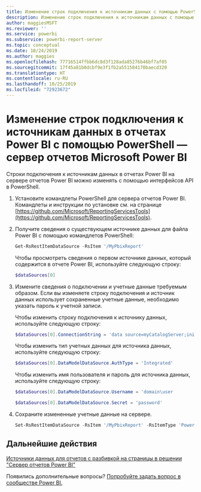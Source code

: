 ```yaml
---
title: Изменение строк подключения к источникам данных с помощью PowerShell
description: Изменение строк подключения к источникам данных с помощью API в PowerShell — сервер отчетов Microsoft Power BI
author: maggiesMSFT
ms.reviewer: ''
ms.service: powerbi
ms.subservice: powerbi-report-server
ms.topic: conceptual
ms.date: 10/24/2019
ms.author: maggies
ms.openlocfilehash: 77716514ffbb6dc8d3f128ada85276b46bf7af05
ms.sourcegitcommit: 17f45a81b0dcbf9e3f1fb2a551584170baecd320
ms.translationtype: HT
ms.contentlocale: ru-RU
ms.lasthandoff: 10/25/2019
ms.locfileid: "72923672"
---
```

# <a name="change-data-source-connection-strings-in-power-bi-reports-with-powershell---power-bi-report-server"></a>Изменение строк подключения к источникам данных в отчетах Power BI с помощью PowerShell — сервер отчетов Microsoft Power BI

Строки подключения к источникам данных в отчетах Power BI на сервере отчетов Power BI можно изменять с помощью интерфейсов API в PowerShell. 

1. Установите командлеты PowerShell для сервера отчетов Power BI. Командлеты и инструкции по установке см. на странице [https://github.com/Microsoft/ReportingServicesTools](https://github.com/Microsoft/ReportingServicesTools). 

2. Получите сведения о существующем источнике данных для файла Power BI с помощью командлетов PowerShell:

    ```powershell
    Get-RsRestItemDataSource -RsItem '/MyPbixReport'
    ```

    Чтобы просмотреть сведения о первом источнике данных, который содержится в отчете Power BI, используйте следующую строку: 

    ```powershell
    $dataSources[0]
    ```

3. Измените сведения о подключении и учетные данные требуемым образом. Если вы изменяете строку подключения и источник данных использует сохраненные учетные данные, необходимо указать пароль к учетной записи. 

    Чтобы изменить строку подключения к источнику данных, используйте следующую строку:

    ```powershell
    $dataSources[0].ConnectionString = 'data source=myCatalogServer;initial catalog=ReportServer;persist security info=False' 
    ```

    Чтобы изменить тип учетных данных для источника данных, используйте следующую строку:

    ```powershell
    $dataSources[0].DataModelDataSource.AuthType = 'Integrated'
    ```

    Чтобы изменить имя пользователя и пароль для источника данных, используйте следующую строку:

    ```powershell
    $dataSources[0].DataModelDataSource.Username = 'domain\user
    ```
    ```powershell
    $dataSources[0].DataModelDataSource.Secret = 'password'
    ```

4. Сохраните измененные учетные данные на сервере.

    ```powershell
    Set-RsRestItemDataSource -RsItem '/MyPbixReport' -RsItemType 'PowerBIReport' -DataSources $dataSources
    ```

## <a name="next-steps"></a>Дальнейшие действия

[Источники данных для отчетов с разбивкой на страницы в решении "Сервер отчетов Power BI"](connect-data-sources.md) 

Появились дополнительные вопросы? [Попробуйте задать вопрос в сообществе Power BI.](https://community.powerbi.com/)

